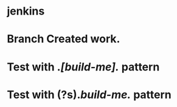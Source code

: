 # jenkins
# Branch Created work.
# Test with .*\[build-me\].* pattern
# Test with (?s).*build-me.* pattern
